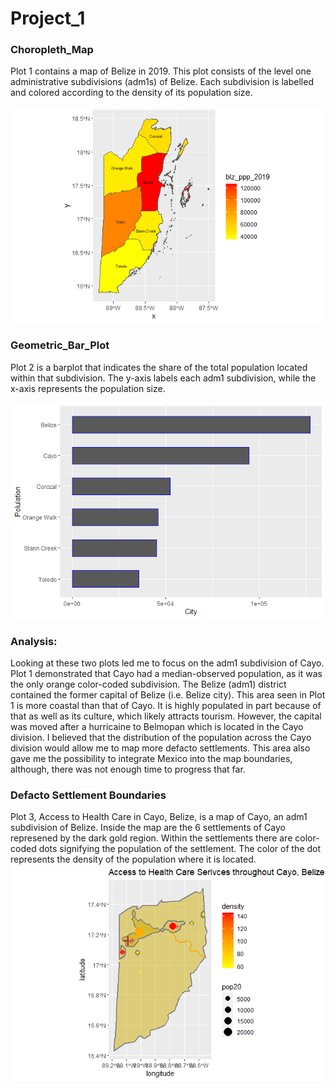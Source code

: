# Project_1

### Choropleth_Map
Plot 1 contains a map of Belize in 2019. This plot consists of the level one administrative subdivisions (adm1s) of Belize. 
Each subdivision is labelled and colored according to the density of its population size. 

![](blz_ppp_2019.png)

### Geometric_Bar_Plot
Plot 2 is a barplot that indicates the share of the total population located within that subdivision. The y-axis labels each adm1 subdivision, while the x-axis represents the population size. 

![](blz_barplot.png)

### Analysis: 
Looking at these two plots led me to focus on the adm1 subdivision of Cayo. Plot 1 demonstrated that Cayo had a median-observed population, as it was the only orange color-coded subdivision. The Belize (adm1) district contained the former capital of Belize (i.e. Belize city). This area seen in Plot 1 is more coastal than that of Cayo. It is highly populated in part because of that as well as its culture, which likely attracts tourism. However, the capital was moved after a hurricaine to Belmopan which is located in the Cayo division. I believed that the distribution of the population across the Cayo division would allow me to map more defacto settlements. This area also gave me the possibility to integrate Mexico into the map boundaries, although, there was not enough time to progress that far. 

### Defacto Settlement Boundaries
Plot 3, Access to Health Care in Cayo, Belize, is a map of Cayo, an adm1 subdivision of Belize. Inside the map are the 6 settlements of Cayo represened by the dark gold region. Within the settlements there are color-coded dots signifying the population of the settlement. The color of the dot represents the density of the population where it is located. 
![](blz_hcs.png)
